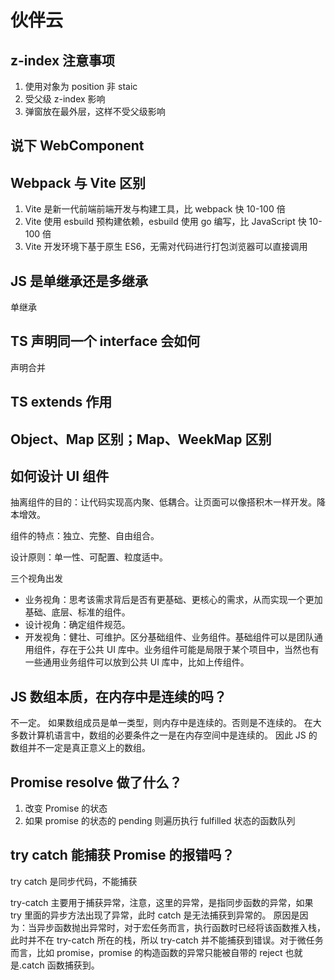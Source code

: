 # 伙伴云

## z-index 注意事项

1. 使用对象为 position 非 staic
2. 受父级 z-index 影响
3. 弹窗放在最外层，这样不受父级影响

## 说下 WebComponent

## Webpack 与 Vite 区别

1. Vite 是新一代前端前端开发与构建工具，比 webpack 快 10-100 倍
2. Vite 使用 esbuild 预构建依赖，esbuild 使用 go 编写，比 JavaScript 快 10-100 倍
3. Vite 开发环境下基于原生 ES6，无需对代码进行打包浏览器可以直接调用

## JS 是单继承还是多继承

单继承

## TS 声明同一个 interface 会如何

声明合并

## TS extends 作用

## Object、Map 区别；Map、WeekMap 区别

## 如何设计 UI 组件

抽离组件的目的：让代码实现高内聚、低耦合。让页面可以像搭积木一样开发。降本增效。

组件的特点：独立、完整、自由组合。

设计原则：单一性、可配置、粒度适中。

三个视角出发

-   业务视角：思考该需求背后是否有更基础、更核心的需求，从而实现一个更加基础、底层、标准的组件。
-   设计视角：确定组件规范。
-   开发视角：健壮、可维护。区分基础组件、业务组件。基础组件可以是团队通用组件，存在于公共 UI 库中。业务组件可能是局限于某个项目中，当然也有一些通用业务组件可以放到公共 UI 库中，比如上传组件。

## JS 数组本质，在内存中是连续的吗？

不一定。
如果数组成员是单一类型，则内存中是连续的。否则是不连续的。
在大多数计算机语言中，数组的必要条件之一是在内存空间中是连续的。
因此 JS 的数组并不一定是真正意义上的数组。

## Promise resolve 做了什么？

1. 改变 Promise 的状态
2. 如果 promise 的状态的 pending 则遍历执行 fulfilled 状态的函数队列

## try catch 能捕获 Promise 的报错吗？

try catch 是同步代码，不能捕获

try-catch 主要用于捕获异常，注意，这里的异常，是指同步函数的异常，如果 try 里面的异步方法出现了异常，此时 catch 是无法捕获到异常的。
原因是因为：当异步函数抛出异常时，对于宏任务而言，执行函数时已经将该函数推入栈，此时并不在 try-catch 所在的栈，所以 try-catch 并不能捕获到错误。对于微任务而言，比如 promise，promise 的构造函数的异常只能被自带的 reject 也就是.catch 函数捕获到。
